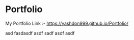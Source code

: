 # Portfolio
My Portfolio Link :-
https://yashdon999.github.io/Portfolio/

asd
fasdasdf
asdf
sadf
asdf
asdf

